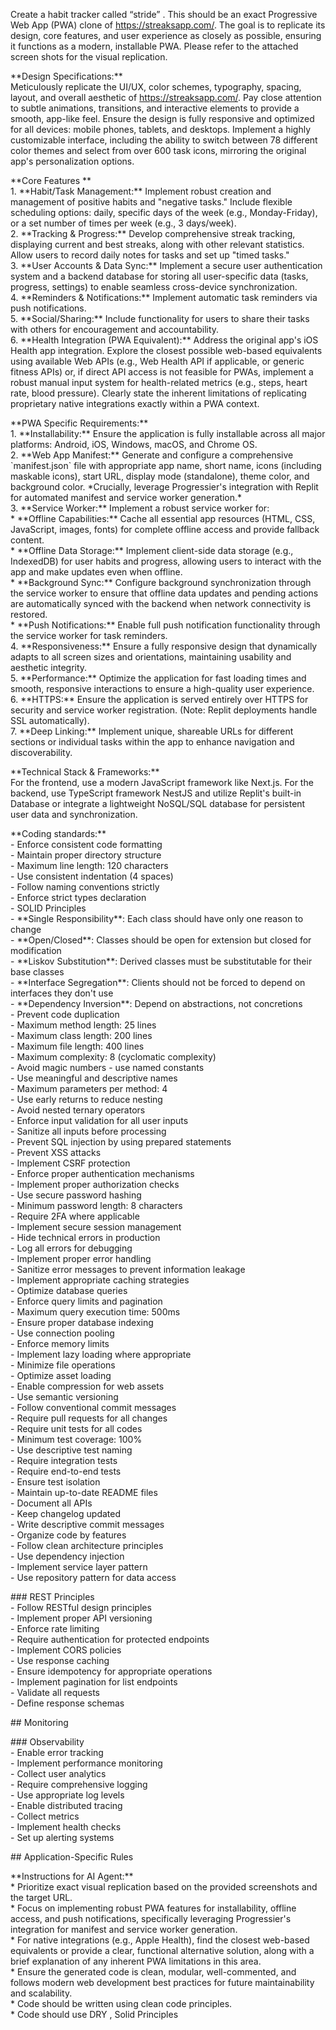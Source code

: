 Create a habit tracker called “stride” . This should be an exact Progressive Web App (PWA) clone of https://streaksapp.com/. The goal is to replicate its design, core features, and user experience as closely as possible, ensuring it functions as a modern, installable PWA. Please refer to the attached screen shots for the visual replication.

\*\*Design Specifications:\*\*  
Meticulously replicate the UI/UX, color schemes, typography, spacing, layout, and overall aesthetic of https://streaksapp.com/. Pay close attention to subtle animations, transitions, and interactive elements to provide a smooth, app-like feel. Ensure the design is fully responsive and optimized for all devices: mobile phones, tablets, and desktops. Implement a highly customizable interface, including the ability to switch between 78 different color themes and select from over 600 task icons, mirroring the original app's personalization options.

\*\*Core Features \*\*  
1\.  \*\*Habit/Task Management:\*\* Implement robust creation and management of positive habits and "negative tasks." Include flexible scheduling options: daily, specific days of the week (e.g., Monday-Friday), or a set number of times per week (e.g., 3 days/week).  
2\.  \*\*Tracking & Progress:\*\* Develop comprehensive streak tracking, displaying current and best streaks, along with other relevant statistics. Allow users to record daily notes for tasks and set up "timed tasks."  
3\.  \*\*User Accounts & Data Sync:\*\* Implement a secure user authentication system and a backend database for storing all user-specific data (tasks, progress, settings) to enable seamless cross-device synchronization.  
4\.  \*\*Reminders & Notifications:\*\* Implement automatic task reminders via push notifications.  
5\.  \*\*Social/Sharing:\*\* Include functionality for users to share their tasks with others for encouragement and accountability.  
6\.  \*\*Health Integration (PWA Equivalent):\*\* Address the original app's iOS Health app integration. Explore the closest possible web-based equivalents using available Web APIs (e.g., Web Health API if applicable, or generic fitness APIs) or, if direct API access is not feasible for PWAs, implement a robust manual input system for health-related metrics (e.g., steps, heart rate, blood pressure). Clearly state the inherent limitations of replicating proprietary native integrations exactly within a PWA context.

\*\*PWA Specific Requirements:\*\*  
1\.  \*\*Installability:\*\* Ensure the application is fully installable across all major platforms: Android, iOS, Windows, macOS, and Chrome OS.  
2\.  \*\*Web App Manifest:\*\* Generate and configure a comprehensive \`manifest.json\` file with appropriate app name, short name, icons (including maskable icons), start URL, display mode (standalone), theme color, and background color. \*Crucially, leverage Progressier's integration with Replit for automated manifest and service worker generation.\*  
3\.  \*\*Service Worker:\*\* Implement a robust service worker for:  
    \*   \*\*Offline Capabilities:\*\* Cache all essential app resources (HTML, CSS, JavaScript, images, fonts) for complete offline access and provide fallback content.  
    \*   \*\*Offline Data Storage:\*\* Implement client-side data storage (e.g., IndexedDB) for user habits and progress, allowing users to interact with the app and make updates even when offline.  
    \*   \*\*Background Sync:\*\* Configure background synchronization through the service worker to ensure that offline data updates and pending actions are automatically synced with the backend when network connectivity is restored.  
    \*   \*\*Push Notifications:\*\* Enable full push notification functionality through the service worker for task reminders.  
4\.  \*\*Responsiveness:\*\* Ensure a fully responsive design that dynamically adapts to all screen sizes and orientations, maintaining usability and aesthetic integrity.  
5\.  \*\*Performance:\*\* Optimize the application for fast loading times and smooth, responsive interactions to ensure a high-quality user experience.  
6\.  \*\*HTTPS:\*\* Ensure the application is served entirely over HTTPS for security and service worker registration. (Note: Replit deployments handle SSL automatically).  
7\.  \*\*Deep Linking:\*\* Implement unique, shareable URLs for different sections or individual tasks within the app to enhance navigation and discoverability.

\*\*Technical Stack & Frameworks:\*\*  
For the frontend, use a modern JavaScript framework like Next.js. For the backend, use TypeScript framework NestJS and utilize Replit's built-in Database or integrate a lightweight NoSQL/SQL database for persistent user data and synchronization.

\*\*Coding standards:\*\*  
\- Enforce consistent code formatting  
\- Maintain proper directory structure  
\- Maximum line length: 120 characters  
\- Use consistent indentation (4 spaces)  
\- Follow naming conventions strictly  
\- Enforce strict types declaration   
\- SOLID Principles  
\- \*\*Single Responsibility\*\*: Each class should have only one reason to change  
\- \*\*Open/Closed\*\*: Classes should be open for extension but closed for modification  
\- \*\*Liskov Substitution\*\*: Derived classes must be substitutable for their base classes  
\- \*\*Interface Segregation\*\*: Clients should not be forced to depend on interfaces they don't use  
\- \*\*Dependency Inversion\*\*: Depend on abstractions, not concretions  
\- Prevent code duplication  
\- Maximum method length: 25 lines  
\- Maximum class length: 200 lines  
\- Maximum file length: 400 lines  
\- Maximum complexity: 8 (cyclomatic complexity)  
\- Avoid magic numbers \- use named constants  
\- Use meaningful and descriptive names  
\- Maximum parameters per method: 4  
\- Use early returns to reduce nesting  
\- Avoid nested ternary operators  
\- Enforce input validation for all user inputs  
\- Sanitize all inputs before processing  
\- Prevent SQL injection by using prepared statements  
\- Prevent XSS attacks  
\- Implement CSRF protection  
\- Enforce proper authentication mechanisms  
\- Implement proper authorization checks  
\- Use secure password hashing   
\- Minimum password length: 8 characters  
\- Require 2FA where applicable  
\- Implement secure session management  
\- Hide technical errors in production  
\- Log all errors for debugging  
\- Implement proper error handling  
\- Sanitize error messages to prevent information leakage  
\- Implement appropriate caching strategies  
\- Optimize database queries  
\- Enforce query limits and pagination  
\- Maximum query execution time: 500ms  
\- Ensure proper database indexing  
\- Use connection pooling  
\- Enforce memory limits  
\- Implement lazy loading where appropriate  
\- Minimize file operations  
\- Optimize asset loading  
\- Enable compression for web assets  
\- Use semantic versioning  
\- Follow conventional commit messages  
\- Require pull requests for all changes  
\- Require unit tests for all codes  
\- Minimum test coverage: 100%  
\- Use descriptive test naming  
\- Require integration tests  
\- Require end-to-end tests  
\- Ensure test isolation  
\- Maintain up-to-date README files  
\- Document all APIs  
\- Keep changelog updated  
\- Write descriptive commit messages  
\- Organize code by features  
\- Follow clean architecture principles  
\- Use dependency injection  
\- Implement service layer pattern  
\- Use repository pattern for data access

\#\#\# REST Principles  
\- Follow RESTful design principles  
\- Implement proper API versioning  
\- Enforce rate limiting  
\- Require authentication for protected endpoints  
\- Implement CORS policies  
\- Use response caching  
\- Ensure idempotency for appropriate operations  
\- Implement pagination for list endpoints  
\- Validate all requests  
\- Define response schemas

\#\# Monitoring

\#\#\# Observability  
\- Enable error tracking  
\- Implement performance monitoring  
\- Collect user analytics  
\- Require comprehensive logging  
\- Use appropriate log levels  
\- Enable distributed tracing  
\- Collect metrics  
\- Implement health checks  
\- Set up alerting systems

\#\# Application-Specific Rules

\*\*Instructions for AI Agent:\*\*  
\*   Prioritize exact visual replication based on the provided screenshots and the target URL.  
\*   Focus on implementing robust PWA features for installability, offline access, and push notifications, specifically leveraging Progressier's integration for manifest and service worker generation.  
\*   For native integrations (e.g., Apple Health), find the closest web-based equivalents or provide a clear, functional alternative solution, along with a brief explanation of any inherent PWA limitations in this area.  
\*   Ensure the generated code is clean, modular, well-commented, and follows modern web development best practices for future maintainability and scalability.  
\* Code should be written using clean code principles.  
\* Code should use DRY , Solid Principles

